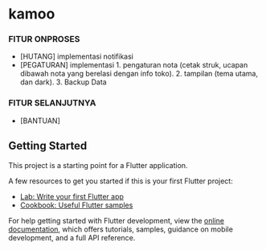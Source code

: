 # kamoo

### FITUR ONPROSES
- [HUTANG] implementasi notifikasi
- [PEGATURAN] implementasi 1. pengaturan nota (cetak struk, ucapan dibawah nota yang berelasi dengan info toko). 2. tampilan (tema utama, dan dark). 3. Backup Data


### FITUR SELANJUTNYA
- [BANTUAN]

## Getting Started

This project is a starting point for a Flutter application.

A few resources to get you started if this is your first Flutter project:

- [Lab: Write your first Flutter app](https://docs.flutter.dev/get-started/codelab)
- [Cookbook: Useful Flutter samples](https://docs.flutter.dev/cookbook)

For help getting started with Flutter development, view the
[online documentation](https://docs.flutter.dev/), which offers tutorials,
samples, guidance on mobile development, and a full API reference.
